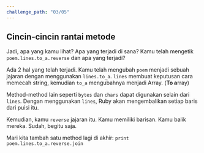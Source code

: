 ```yaml
---
challenge_path: "03/05"
---
```


## Cincin-cincin rantai metode

Jadi, apa yang kamu lihat? Apa yang terjadi di sana? Kamu telah mengetik `poem.lines.to_a.reverse` dan apa yang terjadi?

Ada 2 hal yang telah terjadi. Kamu telah mengubah `poem` menjadi sebuah jajaran dengan menggunakan `lines.to_a`. `lines` membuat keputusan cara memecah string, kemudian `to_a` mengubahnya menjadi Array. (**To a**rray)

Method-method lain seperti `bytes` dan `chars` dapat digunakan selain dari `lines`. Dengan menggunakan `lines`, Ruby akan mengembalikan setiap baris dari puisi itu.

Kemudian, kamu `reverse` jajaran itu. Kamu memiliki barisan. Kamu balik mereka. Sudah, begitu saja.

Mari kita tambah satu method lagi di akhir:
`print poem.lines.to_a.reverse.join`
